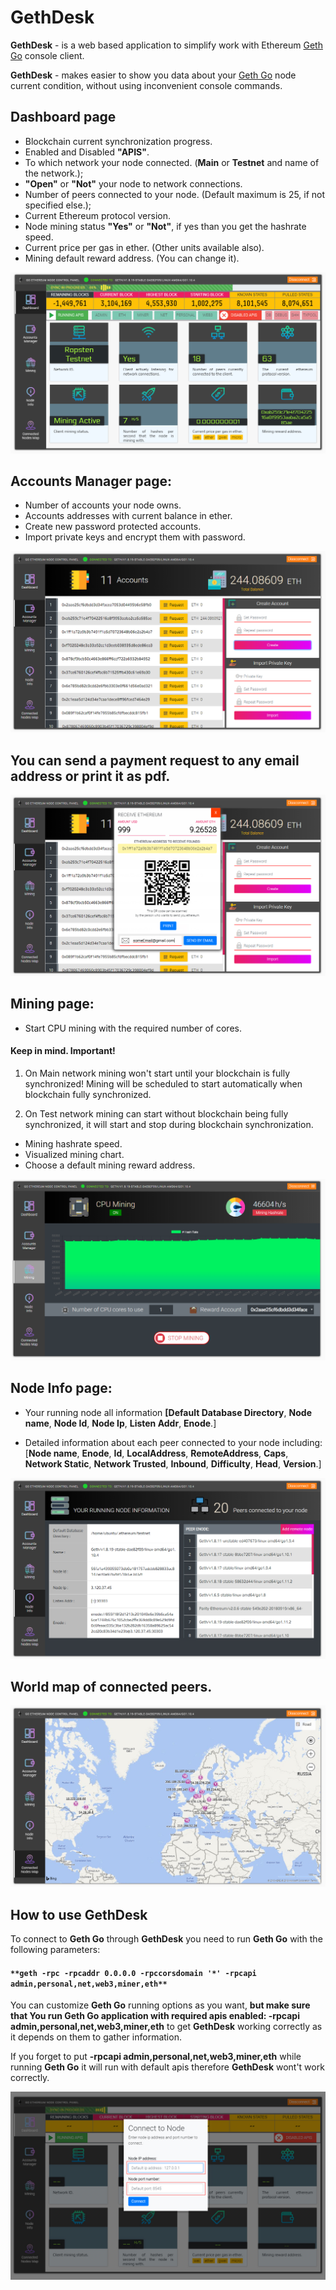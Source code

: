 
# GethDesk
**GethDesk** - is a web based application to simplify work with Ethereum [Geth Go](https://github.com/ethereum/go-ethereum/wiki/geth) console client.

**GethDesk** - makes easier to show you data about your [Geth Go](https://github.com/ethereum/go-ethereum/wiki/geth) node current 
condition, without using inconvenient console commands.

## Dashboard page
* Blockchain current synchronization progress.
* Enabled and Disabled **"APIS"**.
* To which network your node connected. (**Main** or **Testnet** and name of 
   the network.);
* **"Open"** or **"Not"** your node to network connections.
* Number of peers connected to your node. (Default maximum is 25, if not 
   specified else.);
* Current Ethereum protocol version.
* Node mining status **"Yes"** or **"Not"**, if yes than you get the hashrate speed. 
* Current price per gas in ether. (Other units available also).
* Mining default reward address. (You can change it).

![GitHub Logo](/readmeIMG/dashboard.jpg)


## Accounts Manager page:
* Number of accounts your node owns.
* Accounts addresses with current balance in ether.
* Create new password protected accounts.
* Import private keys and encrypt them with password.

![GitHub Logo](/readmeIMG/accounts.jpg)

## You can send a payment request to any email address or print it as pdf.
![GitHub Logo](/readmeIMG/paymentRequest.jpg)

## Mining page:
* Start CPU mining with the required number of cores.
   
#### Keep in mind. Important!

1. On Main network mining won't start until your blockchain is fully synchronized! Mining will be scheduled to start automatically when blockchain fully synchronized.

2. On Test network mining can start without blockchain being fully synchronized, it will start and stop during blockchain synchronization.

* Mining hashrate speed.
* Visualized mining chart.
* Choose a default mining reward address.

![GitHub Logo](/readmeIMG/mining.png)

## Node Info page:
* Your running node all information **[Default Database Directory**, **Node name**, **Node 
  Id**, **Node Ip**, **Listen Addr**, **Enode**.]

* Detailed information about each peer connected to your node including: [**Node name**, **Enode**, **Id**, 
  **LocalAddress**, **RemoteAddress**, **Caps**, **Network Static**, **Network Trusted**, 
  **Inbound**, **Difficulty**, **Head**, **Version**.]
  
![GitHub Logo](/readmeIMG/nodeInfo.jpg)

## World map of connected peers.

![GitHub Logo](/readmeIMG/mapofNodes.jpg)

## How to use GethDesk
To connect to **Geth Go** through **GethDesk** you need to run **Geth Go** with the following parameters:
#### `**geth -rpc -rpcaddr 0.0.0.0 -rpccorsdomain '*' -rpcapi admin,personal,net,web3,miner,eth**`

You can customize **Geth Go** running options as you want, **but make sure that You 
run Geth Go application with required apis enabled: -rpcapi 
admin,personal,net,web3,miner,eth** to get
**GethDesk** working correctly as it depends on them to gather information. 

If you forget to put **-rpcapi admin,personal,net,web3,miner,eth** while running 
**Geth Go** it will run with default apis therefore **GethDesk** wont't work 
correctly.

![GitHub Logo](/readmeIMG/connection.jpg)
